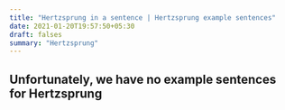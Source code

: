 ```yaml
---
title: "Hertzsprung in a sentence | Hertzsprung example sentences"
date: 2021-01-20T19:57:50+05:30
draft: falses
summary: "Hertzsprung"
---
```

## Unfortunately, we have no example sentences for Hertzsprung                 
